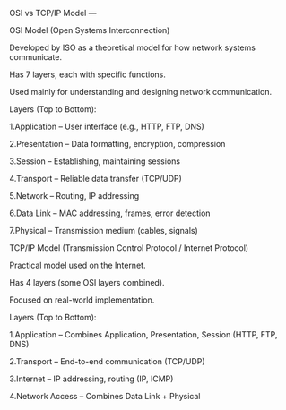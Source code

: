 OSI vs TCP/IP Model —


OSI Model (Open Systems Interconnection)


Developed by ISO as a theoretical model for how network systems communicate.

Has 7 layers, each with specific functions.

Used mainly for understanding and designing network communication.


Layers (Top to Bottom):

1.Application – User interface (e.g., HTTP, FTP, DNS)

2.Presentation – Data formatting, encryption, compression

3.Session – Establishing, maintaining sessions

4.Transport – Reliable data transfer (TCP/UDP)

5.Network – Routing, IP addressing

6.Data Link – MAC addressing, frames, error detection

7.Physical – Transmission medium (cables, signals)


TCP/IP Model (Transmission Control Protocol / Internet Protocol)


Practical model used on the Internet.

Has 4 layers (some OSI layers combined).

Focused on real-world implementation.


Layers (Top to Bottom):


1.Application – Combines Application, Presentation, Session (HTTP, FTP, DNS)

2.Transport – End-to-end communication (TCP/UDP)

3.Internet – IP addressing, routing (IP, ICMP)

4.Network Access – Combines Data Link + Physical
